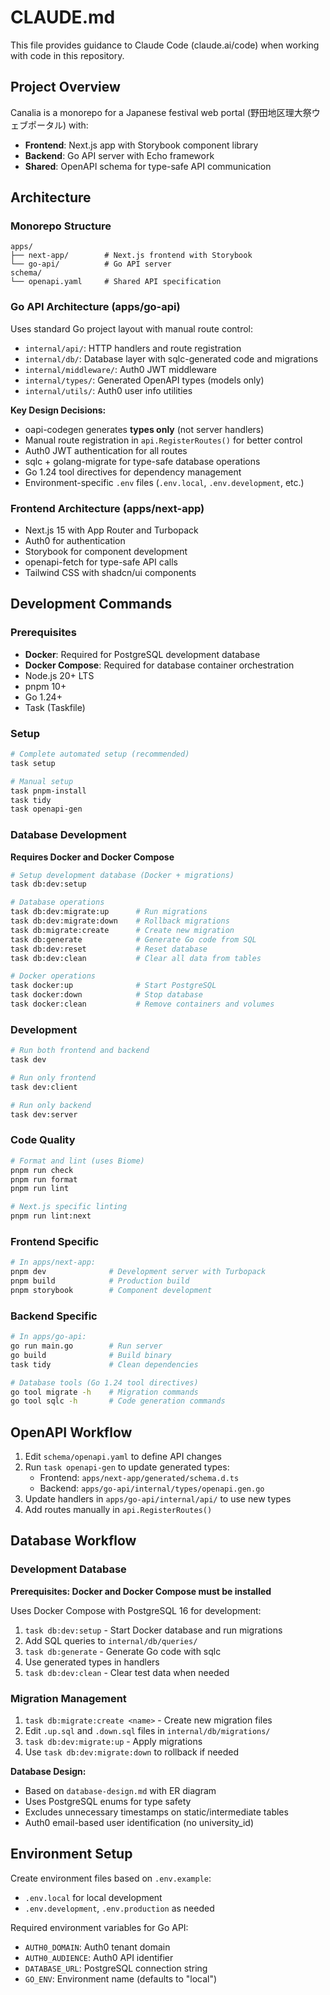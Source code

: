 # CLAUDE.md

This file provides guidance to Claude Code (claude.ai/code) when working with code in this repository.

## Project Overview

Canalia is a monorepo for a Japanese festival web portal (野田地区理大祭ウェブポータル) with:
- **Frontend**: Next.js app with Storybook component library
- **Backend**: Go API server with Echo framework
- **Shared**: OpenAPI schema for type-safe API communication

## Architecture

### Monorepo Structure
```
apps/
├── next-app/        # Next.js frontend with Storybook
└── go-api/          # Go API server
schema/
└── openapi.yaml     # Shared API specification
```

### Go API Architecture (apps/go-api)
Uses standard Go project layout with manual route control:
- `internal/api/`: HTTP handlers and route registration
- `internal/db/`: Database layer with sqlc-generated code and migrations
- `internal/middleware/`: Auth0 JWT middleware 
- `internal/types/`: Generated OpenAPI types (models only)
- `internal/utils/`: Auth0 user info utilities

**Key Design Decisions:**
- oapi-codegen generates **types only** (not server handlers)
- Manual route registration in `api.RegisterRoutes()` for better control
- Auth0 JWT authentication for all routes
- sqlc + golang-migrate for type-safe database operations
- Go 1.24 tool directives for dependency management
- Environment-specific `.env` files (`.env.local`, `.env.development`, etc.)

### Frontend Architecture (apps/next-app)
- Next.js 15 with App Router and Turbopack
- Auth0 for authentication
- Storybook for component development
- openapi-fetch for type-safe API calls
- Tailwind CSS with shadcn/ui components

## Development Commands

### Prerequisites
- **Docker**: Required for PostgreSQL development database
- **Docker Compose**: Required for database container orchestration
- Node.js 20+ LTS
- pnpm 10+
- Go 1.24+
- Task (Taskfile)

### Setup
```bash
# Complete automated setup (recommended)
task setup

# Manual setup
task pnpm-install
task tidy
task openapi-gen
```

### Database Development
**Requires Docker and Docker Compose**

```bash
# Setup development database (Docker + migrations)
task db:dev:setup

# Database operations
task db:dev:migrate:up      # Run migrations
task db:dev:migrate:down    # Rollback migrations
task db:migrate:create      # Create new migration
task db:generate            # Generate Go code from SQL
task db:dev:reset           # Reset database
task db:dev:clean           # Clear all data from tables

# Docker operations
task docker:up              # Start PostgreSQL
task docker:down            # Stop database
task docker:clean           # Remove containers and volumes
```

### Development
```bash
# Run both frontend and backend
task dev

# Run only frontend
task dev:client

# Run only backend  
task dev:server
```

### Code Quality
```bash
# Format and lint (uses Biome)
pnpm run check
pnpm run format
pnpm run lint

# Next.js specific linting
pnpm run lint:next
```

### Frontend Specific
```bash
# In apps/next-app:
pnpm dev              # Development server with Turbopack
pnpm build            # Production build
pnpm storybook        # Component development
```

### Backend Specific
```bash
# In apps/go-api:
go run main.go        # Run server
go build              # Build binary
task tidy             # Clean dependencies

# Database tools (Go 1.24 tool directives)
go tool migrate -h    # Migration commands
go tool sqlc -h       # Code generation commands
```

## OpenAPI Workflow

1. Edit `schema/openapi.yaml` to define API changes
2. Run `task openapi-gen` to update generated types:
   - Frontend: `apps/next-app/generated/schema.d.ts`
   - Backend: `apps/go-api/internal/types/openapi.gen.go`
3. Update handlers in `apps/go-api/internal/api/` to use new types
4. Add routes manually in `api.RegisterRoutes()`

## Database Workflow

### Development Database
**Prerequisites: Docker and Docker Compose must be installed**

Uses Docker Compose with PostgreSQL 16 for development:
1. `task db:dev:setup` - Start Docker database and run migrations
2. Add SQL queries to `internal/db/queries/` 
3. `task db:generate` - Generate Go code with sqlc
4. Use generated types in handlers
5. `task db:dev:clean` - Clear test data when needed

### Migration Management
1. `task db:migrate:create <name>` - Create new migration files
2. Edit `.up.sql` and `.down.sql` files in `internal/db/migrations/`
3. `task db:dev:migrate:up` - Apply migrations
4. Use `task db:dev:migrate:down` to rollback if needed

**Database Design:**
- Based on `database-design.md` with ER diagram
- Uses PostgreSQL enums for type safety
- Excludes unnecessary timestamps on static/intermediate tables
- Auth0 email-based user identification (no university_id)

## Environment Setup

Create environment files based on `.env.example`:
- `.env.local` for local development
- `.env.development`, `.env.production` as needed

Required environment variables for Go API:
- `AUTH0_DOMAIN`: Auth0 tenant domain
- `AUTH0_AUDIENCE`: Auth0 API identifier
- `DATABASE_URL`: PostgreSQL connection string
- `GO_ENV`: Environment name (defaults to "local")